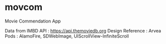 # movcom
Movie Commendation App

Data from IMBD API  : https://api.themoviedb.org
Design Reference    : Arvea
Pods                : AlamoFire, SDWebImage, UIScrollView-InfiniteScroll
